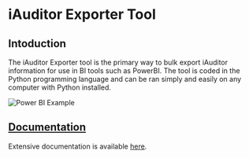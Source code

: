 # iAuditor Exporter Tool

## Intoduction
The iAuditor Exporter tool is the primary way to bulk export iAuditor information for use in BI tools such as PowerBI. The tool is coded in the Python programming language and can be ran simply and easily on any computer with Python installed.

![Power BI Example](https://safetyculture.github.io/iauditor-exporter/images/powerbi.png)

## [Documentation](https://safetyculture.github.io/iauditor-exporter/)

Extensive documentation is available [here](https://safetyculture.github.io/iauditor-exporter/).